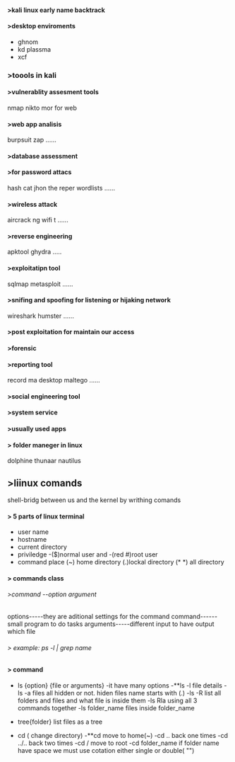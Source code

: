 #### >kali linux   early name backtrack
#### >desktop enviroments
- ghnom
- kd plassma
- xcf
### >toools in kali
#### >vulnerablity assesment tools
nmap
nikto mor for web
#### >web app analisis
burpsuit
zap
......
#### >database assessment
#### >for password attacs
hash cat
jhon the reper
wordlists
......
#### >wireless attack
aircrack ng
wifi t
......
#### >reverse engineering
apktool
ghydra
.....
#### >exploitatipn tool
sqlmap
metasploit
......
#### >snifing and spoofing for listening or hijaking network
wireshark
humster
......
#### >post exploitation for maintain our access

#### >forensic
#### >reporting tool
record ma desktop
maltego
......
#### >social engineering tool
#### >system service
#### >usually used apps

#### > folder maneger in linux 

dolphine
thunaar
nautilus

## >liinux comands
shell-bridg between us and the kernel by writhing comands
#### > 5 parts of linux terminal
- user name
- hostname
- current directory
- priviledge  -($)normal user and    -(red #)root user
- command place
(~) home directory
(.)lockal directory
(* *) all directory
#### > commands class
###### >command --option argument
options-----they are aditional settings for the command
command------small program to do tasks
arguments-----different input to have output which file
###### > example:  ps -l | grep name

#### > command 
- ls  {option} {file or arguments}
-it have many options 
-**ls -l    file details
-ls -a    files all hidden or not. hiden files name starts with (.)
-ls -R    list all folders and files and what file is inside them
-ls Rla using all 3 commands together
-ls folder_name  files inside folder_name

- tree{folder} list files as a tree

- cd ( change directory)
-**cd move to home(~)
-cd .. back one times
-cd ../.. back two times
-cd /  move to root
-cd folder_name
if folder name have space we must use cotation either single or double( "")







